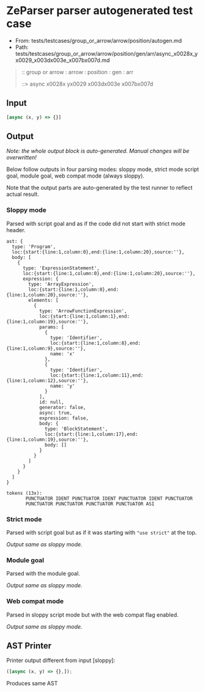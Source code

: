 # ZeParser parser autogenerated test case

- From: tests/testcases/group_or_arrow/arrow/position/autogen.md
- Path: tests/testcases/group_or_arrow/arrow/position/gen/arr/async_x0028x_yx0029_x003dx003e_x007bx007d.md

> :: group or arrow : arrow : position : gen : arr
>
> ::> async x0028x yx0029 x003dx003e x007bx007d

## Input


`````js
[async (x, y) => {}]
`````

## Output

_Note: the whole output block is auto-generated. Manual changes will be overwritten!_

Below follow outputs in four parsing modes: sloppy mode, strict mode script goal, module goal, web compat mode (always sloppy).

Note that the output parts are auto-generated by the test runner to reflect actual result.

### Sloppy mode

Parsed with script goal and as if the code did not start with strict mode header.

`````
ast: {
  type: 'Program',
  loc:{start:{line:1,column:0},end:{line:1,column:20},source:''},
  body: [
    {
      type: 'ExpressionStatement',
      loc:{start:{line:1,column:0},end:{line:1,column:20},source:''},
      expression: {
        type: 'ArrayExpression',
        loc:{start:{line:1,column:0},end:{line:1,column:20},source:''},
        elements: [
          {
            type: 'ArrowFunctionExpression',
            loc:{start:{line:1,column:1},end:{line:1,column:19},source:''},
            params: [
              {
                type: 'Identifier',
                loc:{start:{line:1,column:8},end:{line:1,column:9},source:''},
                name: 'x'
              },
              {
                type: 'Identifier',
                loc:{start:{line:1,column:11},end:{line:1,column:12},source:''},
                name: 'y'
              }
            ],
            id: null,
            generator: false,
            async: true,
            expression: false,
            body: {
              type: 'BlockStatement',
              loc:{start:{line:1,column:17},end:{line:1,column:19},source:''},
              body: []
            }
          }
        ]
      }
    }
  ]
}

tokens (13x):
       PUNCTUATOR IDENT PUNCTUATOR IDENT PUNCTUATOR IDENT PUNCTUATOR
       PUNCTUATOR PUNCTUATOR PUNCTUATOR PUNCTUATOR ASI
`````

### Strict mode

Parsed with script goal but as if it was starting with `"use strict"` at the top.

_Output same as sloppy mode._

### Module goal

Parsed with the module goal.

_Output same as sloppy mode._

### Web compat mode

Parsed in sloppy script mode but with the web compat flag enabled.

_Output same as sloppy mode._

## AST Printer

Printer output different from input [sloppy]:

````js
([async (x, y) => {},]);
````

Produces same AST
